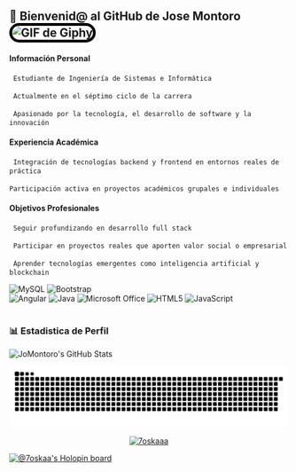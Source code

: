 ## 👋 Bienvenid@ al GitHub de Jose Montoro <img src="https://media.giphy.com/media/H54feNXf6i4eAQubud/giphy.gif" alt="GIF de Giphy"  width="50" style="border-radius: 50px; border: 5px solid black;" />

#### Información Personal

	 Estudiante de Ingeniería de Sistemas e Informática

	 Actualmente en el séptimo ciclo de la carrera

	 Apasionado por la tecnología, el desarrollo de software y la innovación
 
#### Experiencia Académica

	 Integración de tecnologías backend y frontend en entornos reales de práctica
 
	Participación activa en proyectos académicos grupales e individuales
 
#### Objetivos Profesionales

	 Seguir profundizando en desarrollo full stack

	 Participar en proyectos reales que aporten valor social o empresarial

	 Aprender tecnologías emergentes como inteligencia artificial y blockchain


![MySQL](https://img.shields.io/badge/mysql-4479A1.svg?style=for-the-badge&logo=mysql&logoColor=white)
![Bootstrap](https://img.shields.io/badge/bootstrap-%238511FA.svg?style=for-the-badge&logo=bootstrap&logoColor=white)  
![Angular](https://img.shields.io/badge/angular-%23DD0031.svg?style=for-the-badge&logo=angular&logoColor=white)
![Java](https://img.shields.io/badge/java-%23ED8B00.svg?style=for-the-badge&logo=openjdk&logoColor=white)
![Microsoft Office](https://img.shields.io/badge/Microsoft_Office-D83B01?style=for-the-badge&logo=microsoft-office&logoColor=white)
![HTML5](https://img.shields.io/badge/html5-%23E34F26.svg?style=for-the-badge&logo=html5&logoColor=white)
![JavaScript](https://img.shields.io/badge/javascript-%23323330.svg?style=for-the-badge&logo=javascript&logoColor=%23F7DF1E)
#
### 📊 Estadistica de Perfil

<img src="https://streak-stats.demolab.com?user=JoMontoro&theme=gruvbox&hide_border=true" alt="JoMontoro's GitHub Stats" />

<p align = "center">
<img src = "https://github.com/7oSkaaa/7oSkaaa/blob/output/github-contribution-grid-snake.svg?" alt = "Snake Game"/>
</p>

<p align="center"> <a href="https://github.com/ryo-ma/github-profile-trophy"><img src="https://github-profile-trophy.vercel.app/?username=7oskaaa&layout=compact&theme=tokyonight&column=4&margin-w=15&margin-h=15" alt="7oskaaa" /></a> </p>

[![@7oskaa's Holopin board](https://holopin.io/api/user/board?user=7oskaa)](https://holopin.io/@7oskaa)
	
</details>

